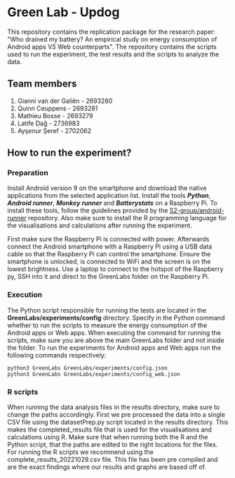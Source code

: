 # Green Lab - Updog 
This repository contains the replication package for the research paper: "Who drained my battery? An empirical study on energy consumption of Android apps VS Web counterparts". The repository contains the scripts used to run the experiment, the test results and the scripts to analyze the data. 

## Team members
1. Gianni van der Galiën - 2693280
2. Quinn Ceuppens - 2693281
3. Mathieu Bosse - 2693279
4. Latife Dağ - 2736983
5. Ayşenur Şeref - 2702062

## How to run the experiment?
### Preparation
Install Android version 9 on the smartphone and download the native applications from the selected application list. Install the tools ***Python***, ***Android runner***, ***Monkey runner*** and ***Batterystats*** on a Raspberry Pi. To install these tools, follow the guidelines provided by the [S2-group/android-runner](https://github.com/S2-group/android-runner) repository. Also make sure to install the R programming language for the visualisations and calculations after running the experiment.

First make sure the Raspberry Pi is connected with power. Afterwards connect the Android smartphone with a Raspberry Pi using a USB data cable so that the Raspberry Pi can control the smartphone. Ensure the smartphone is unlocked, is connected to WiFi and the screen is on the lowest brightness. Use a laptop to connect to the hotspot of the Raspberry py, SSH into it and direct to the GreenLabs folder on the Raspberry Pi.

### Execution
The Python script responsible for running the tests are located in the **GreenLabs/experiments/config** directory. Specify in the Python command whether to run the scripts to measure the energy consumption of the Android apps or Web apps. When executing the command for running the scripts, make sure you are above the main GreenLabs folder and not inside the folder. To run the experiments for Android apps and Web apps run the following commands respectively:

```
python3 GreenLabs GreenLabs/experiments/config.json
python3 GreenLabs GreenLabs/experiments/config_web.json
```

### R scripts
When running the data analysis files in the results directory, make sure to change the paths accordingly. First we pre processed the data into a single CSV file using the datasetPrep.py script located in the results directory. This makes the completed_results file that is used for the visualisations and calculations using R. Make sure that when running both the R and the Python script, that the paths are edited to the right locations for the files. For running the R scripts we recommend using the complete_results_20221029.csv file. This file has been pre compiled and are the exact findings where our results and graphs are based off of.
